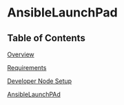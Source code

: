# AnsibleLaunchPad


Table of Contents
--------------------
[Overview](docs/overview.md)

[Requirements](docs/requirements.md)

[Developer Node Setup](docs/developer-node-setup.md)


[AnsibleLaunchPAd](images/ansible-launchpad.png)
